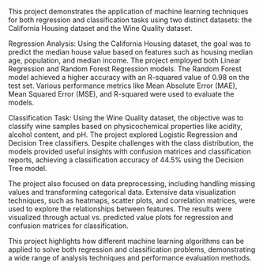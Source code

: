 This project demonstrates the application of machine learning techniques for both regression and classification tasks using two distinct datasets: the California Housing dataset and the Wine Quality dataset.

Regression Analysis: Using the California Housing dataset, the goal was to predict the median house value based on features such as housing median age, population, and median income. The project employed both Linear Regression and Random Forest Regression models. The Random Forest model achieved a higher accuracy with an R-squared value of 0.98 on the test set. Various performance metrics like Mean Absolute Error (MAE), Mean Squared Error (MSE), and R-squared were used to evaluate the models.


Classification Task: Using the Wine Quality dataset, the objective was to classify wine samples based on physicochemical properties like acidity, alcohol content, and pH. The project explored Logistic Regression and Decision Tree classifiers. Despite challenges with the class distribution, the models provided useful insights with confusion matrices and classification reports, achieving a classification accuracy of 44.5% using the Decision Tree model.


The project also focused on data preprocessing, including handling missing values and transforming categorical data. Extensive data visualization techniques, such as heatmaps, scatter plots, and correlation matrices, were used to explore the relationships between features. The results were visualized through actual vs. predicted value plots for regression and confusion matrices for classification.

This project highlights how different machine learning algorithms can be applied to solve both regression and classification problems, demonstrating a wide range of analysis techniques and performance evaluation methods.

